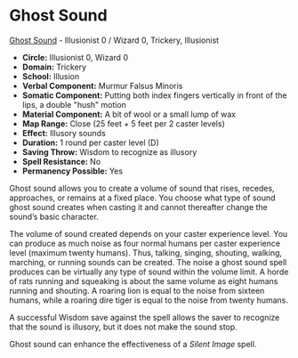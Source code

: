 # Ghost Sound

[Ghost Sound](/Magic/G/GhostSound.md) - Illusionist 0 / Wizard 0, Trickery, Illusionist

- **Circle:** Illusionist 0, Wizard 0
- **Domain:** Trickery
- **School:** Illusion
- **Verbal Component:** Murmur Falsus Minoris
- **Somatic Component:** Putting both index fingers vertically in front of the lips, a double "hush" motion
- **Material Component:** A bit of wool or a small lump of wax
- **Map Range:** Close (25 feet + 5 feet per 2 caster levels)
- **Effect:** Illusory sounds
- **Duration:** 1 round per caster level (D)
- **Saving Throw:** Wisdom to recognize as illusory
- **Spell Resistance:** No
- **Permanency Possible:** Yes

Ghost sound allows you to create a volume of sound that rises, recedes, approaches, or remains at a fixed place. You choose what type of sound ghost sound creates when casting it and cannot thereafter change the sound’s basic character.

The volume of sound created depends on your caster experience level. You can produce as much noise as four normal humans per caster experience level (maximum twenty humans). Thus, talking, singing, shouting, walking, marching, or running sounds can be created. The noise a ghost sound spell produces can be virtually any type of sound within the volume limit. A horde of rats running and squeaking is about the same volume as eight humans running and shouting. A roaring lion is equal to the noise from sixteen humans, while a roaring dire tiger is equal to the noise from twenty humans.

A successful Wisdom save against the spell allows the saver to recognize that the sound is illusory, but it does not make the sound stop.

Ghost sound can enhance the effectiveness of a *Silent Image* spell.

